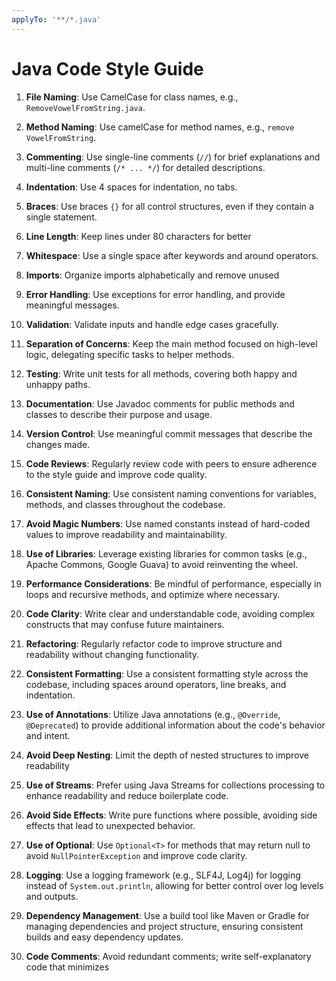 ```yaml
---
applyTo: '**/*.java'
---
```

# Java Code Style Guide
1. **File Naming**: Use CamelCase for class names, e.g., `RemoveVowelFromString.java`.
2. **Method Naming**: Use camelCase for method names, e.g., `remove
VowelFromString`.
3. **Commenting**: Use single-line comments (`//`) for brief explanations and multi-line comments (`/* ... */`) for detailed descriptions.
4. **Indentation**: Use 4 spaces for indentation, no tabs.


5. **Braces**: Use braces `{}` for all control structures, even if they contain a single statement.
6. **Line Length**: Keep lines under 80 characters for better <readability class=""></readability>



7. **Whitespace**: Use a single space after keywords and around operators.
8. **Imports**: Organize imports alphabetically and remove unused <imports class=""></imports>

9. **Error Handling**: Use exceptions for error handling, and provide meaningful messages.
10. **Validation**: Validate inputs and handle edge cases gracefully.

11. **Separation of Concerns**: Keep the main method focused on high-level logic, delegating specific tasks to helper methods.
12. **Testing**: Write unit tests for all methods, covering both happy and unhappy paths.
13. **Documentation**: Use Javadoc comments for public methods and classes to describe their purpose and usage.
14. **Version Control**: Use meaningful commit messages that describe the changes made.
15. **Code Reviews**: Regularly review code with peers to ensure adherence to the style guide and improve code quality.
16. **Consistent Naming**: Use consistent naming conventions for variables, methods, and classes throughout the codebase.
17. **Avoid Magic Numbers**: Use named constants instead of hard-coded values to improve readability and maintainability.
18. **Use of Libraries**: Leverage existing libraries for common tasks (e.g., Apache Commons, Google Guava) to avoid reinventing the wheel.
19. **Performance Considerations**: Be mindful of performance, especially in loops and recursive methods, and optimize where necessary.
20. **Code Clarity**: Write clear and understandable code, avoiding complex constructs that may confuse future maintainers.
21. **Refactoring**: Regularly refactor code to improve structure and readability without changing functionality.
22. **Consistent Formatting**: Use a consistent formatting style across the codebase, including spaces around operators, line breaks, and indentation.
23. **Use of Annotations**: Utilize Java annotations (e.g., `@Override`, `@Deprecated`) to provide additional information about the code's behavior and intent.
24. **Avoid Deep Nesting**: Limit the depth of nested structures to improve readability <and> </and>
25. **Use of Streams**: Prefer using Java Streams for collections processing to enhance readability and reduce boilerplate code.
26. **Avoid Side Effects**: Write pure functions where possible, avoiding side effects that <can></can>lead to unexpected behavior.
27. **Use of Optional**: Use `Optional<T>` for methods that may return null to avoid `NullPointerException` and improve code clarity.
28. **Logging**: Use a logging framework (e.g., SLF4J, Log4j) for logging instead of `System.out.println`, allowing for better control over log levels and outputs.
29. **Dependency Management**: Use a build tool like Maven or Gradle for managing dependencies and project structure, ensuring consistent builds and easy dependency updates.
30. **Code Comments**: Avoid redundant comments; write self-explanatory code that minimizes